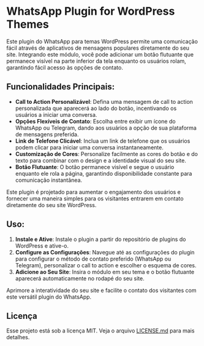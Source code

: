 # WhatsApp Plugin for WordPress Themes

Este plugin do WhatsApp para temas WordPress permite uma comunicação fácil através de aplicativos de mensagens populares diretamente do seu site. Integrando este módulo, você pode adicionar um botão flutuante que permanece visível na parte inferior da tela enquanto os usuários rolam, garantindo fácil acesso às opções de contato.

## Funcionalidades Principais:

- **Call to Action Personalizável**: Defina uma mensagem de call to action personalizada que aparecerá ao lado do botão, incentivando os usuários a iniciar uma conversa.
- **Opções Flexíveis de Contato**: Escolha entre exibir um ícone do WhatsApp ou Telegram, dando aos usuários a opção de sua plataforma de mensagens preferida.
- **Link de Telefone Clicável**: Inclua um link de telefone que os usuários podem clicar para iniciar uma conversa instantaneamente.
- **Customização de Cores**: Personalize facilmente as cores do botão e do texto para combinar com o design e a identidade visual do seu site.
- **Botão Flutuante**: O botão permanece visível e segue o usuário enquanto ele rola a página, garantindo disponibilidade constante para comunicação instantânea.

Este plugin é projetado para aumentar o engajamento dos usuários e fornecer uma maneira simples para os visitantes entrarem em contato diretamente do seu site WordPress.

## Uso:

1. **Instale e Ative**: Instale o plugin a partir do repositório de plugins do WordPress e ative-o.
2. **Configure as Configurações**: Navegue até as configurações do plugin para configurar o método de contato preferido (WhatsApp ou Telegram), personalizar o call to action e escolher o esquema de cores.
3. **Adicione ao Seu Site**: Insira o módulo em seu tema e o botão flutuante aparecerá automaticamente no rodapé do seu site.

Aprimore a interatividade do seu site e facilite o contato dos visitantes com este versátil plugin do WhatsApp.

## Licença
Esse projeto está sob a licença MIT. Veja o arquivo [LICENSE.md](LICENSE.md) para mais detalhes.
